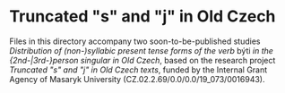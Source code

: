 # Truncated "s" and "j" in Old Czech
Files in this directory accompany two soon-to-be-published studies *Distribution of (non-)syllabic present tense forms of the verb* býti *in the {2nd-|3rd-}person singular in Old Czech*, based on the research project *Truncated "s" and "j" in Old Czech texts*, funded by the Internal Grant Agency of Masaryk University (CZ.02.2.69/0.0/0.0/19_073/0016943).
